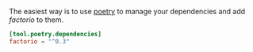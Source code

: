 The easiest way is to use [poetry] to manage your dependencies
and add *factorio* to them.

``` toml
[tool.poetry.dependencies]
factorio = "^0.3"
```

[poetry]: https://python-poetry.org/
